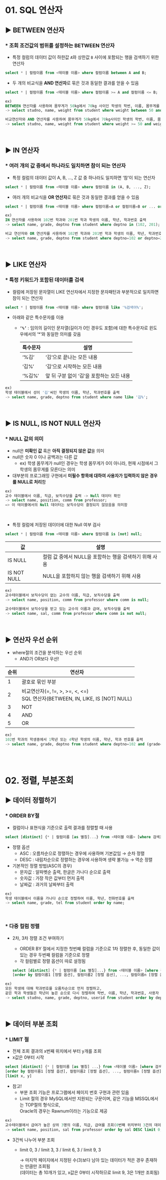 # 01. SQL 연산자

## ▶︎ BETWEEN 연산자

### * 조회 조건값의 범위를 설정하는 BETWEEN 연산자

- 특정 컬럼의 데이터 값이 하한값 `A`와 상한값 `B` 사이에 포함되는 행을 검색하기 위한 연산자

```sql
select * | 컬럼이름 from <테이블 이름> where 컬럼이름 between A and B;
```

- 두 개의 비교식을 **AND 연산자**로 묶은 것과 동일한 결과를 얻을 수 있음

```sql
select * | 컬럼이름 from <테이블 이름> where 컬럼이름 >= A and 컬럼이름 <= B;
```

```sql
ex)
BETWEEN 연산자를 사용하여 몸무게가 50kg에서 70kg 사이인 학생의 학번, 이름, 몸무게를 출력
-> select studno, name, weight from student where weight between 50 and 70;

비교연산자와 AND 연산자를 사용하여 몸무게가 50kg에서 70kg사이인 학생의 학번, 이름, 몸무게를 출력
-> select studno, name, weight from student where weight >= 50 and weight <= 70;
```

<br/>

## ▶︎ IN 연산자

### * 여러 개의 값 중에서 하나라도 일치하면 참이 되는 연산자

- 특정 컬럼의 데이터 값이 A, B, …, Z 값 중 하나라도 일치하면 ‘참’이 되는 연산자

```sql
select * | 컬럼이름 from <테이블 이름> where 컬럼이름 in (A, B, ..., Z);
```

- 여러 개의 비교식을 **OR 연산자**로 묶은 것과 동일한 결과를 얻을 수 있음

```sql
select * | 컬럼이름 from <테이블 이름> where 컬럼이름=A or 컬럼이름=B or ... or 컬럼이름=Z;
```

```sql
ex)
IN 연산자를 사용하여 102번 학과와 201번 학과 학생의 이름, 학년, 학과번호 출력
-> select name, grade, deptno from student where deptno in (102, 201);

비교 연산자와 OR 연산자를 사용하여 102번 학과와 201번 학과 학생의 이름, 학년, 학과번호 출력
-> select name, grade, deptno from student where deptno=102 or deptno=201;
```
<br/>

## ▶︎ LIKE 연산자

### * 특정 키워드가 포함된 데이터를 검색

- 컬럼에 저장된 문자열이 LIKE 연산자에서 지정한 문자패턴과 부분적으로 일치하면 참이 되는 연산자

```sql
select * | 컬럼이름 from <테이블 이름> where 컬럼이름 like '%검색어%';
```

- 아래와 같은 특수문자를 이용
    - **`‘%’`** : 임의의 길이인 문자열(길이가 0인 경우도 포함)에 대한 특수문자로 윈도우에서의 ‘*’와 동일한 의미를 갖음
        
        
        | 특수문자 | 설명 |
        | --- | --- |
        | ‘%김’ | ‘김’으로 끝나는 모든 내용 |
        | ‘김%’ | ‘김’으로 시작하는 모든 내용 |
        | ‘%김%’ | 앞 뒤 구분 없이 ‘김’을 포함하는 모든 내용 |

```sql
ex)
학생 테이블에서 성이 '김'씨인 학생의 이름, 학년, 학과번호를 출력
-> select name, grade, deptno from student where name like '김%';
```
<br/>

## ▶︎ IS NULL, IS NOT NULL 연산자

### * NULL 값의 의미

- null은 **미확인 값** 혹은 **아직 결정되지 않은 값**을 의미
- null은 숫자 0 이나 공백과는 다른 값
    - ex) 학생 몸무게가 null인 경우는 학생 몸무게가 0이 아니라, 현재 시점에서 그 학생의 몸무게를 모른다는 의미
- 대부분의 프로그래밍 구현에서 **미필수 항목에 대하여 사용자가 입력하지 않은 경우를 NULL로 처리**함

```sql
ex)
교수 테이블에서 이름, 직급, 보직수당을 출력 -> Null 데이터 확인
-> select name, position, comm from professor;
=> 이 테이블에서의 Null 데이터는 보직수당이 결정되지 않았음을 의미함
```
<br/>

- 특정 컬럼에 저장된 데이터에 대한 Null 여부 검사

```sql
select * | 컬럼이름 from <테이블 이름> where 컬럼이름 is [not] null;
```

| 값 | 설명 |
| --- | --- |
| IS NULL | 컬럼 값 중에서 NULL을 포함하는 행을 검색하기 위해 사용 |
| IS NOT NULL | NULL을 포함하지 않는 행을 검색하기 위해 사용 |

```sql
ex)
교수테이블에서 보직수당이 없는 교수의 이름, 직급, 보직수당을 출력
-> select name, position, comm from professor where comm is null;

교수테이블에서 보직수당을 받고 있는 교수의 이름과 급여, 보직수당을 출력
-> select name, sal, comm from professor where comm is not null;
```
<br/>

## ▶︎ 연산자 우선 순위

- where절의 조건을 분석하는 우선 순위
    - AND가 OR보다 우선!

| 순위 | 연산자 |
| --- | --- |
| 1 | 괄호로 묶인 부분 |
| 2 | 비교연산자(=, !=, >, >=, <, <=)<br/>SQL 연산자(BETWEEN, IN, LIKE, IS [NOT] NULL) |
| 3 | NOT |
| 4 | AND |
| 5 | OR |

```sql
ex)
102번 학과의 학생중에서 1학년 또는 4학년 학생의 이름, 학년, 학과 번호를 출력
-> select name, grade, deptno from student where deptno=102 and (grade=1 or grade=4);
```
<br/><br/>

# 02. 정렬, 부분조회

## ▶︎ 데이터 정렬하기

### * ORDER BY절

- 컬럼이나 표현식을 기준으로 출력 결과를 정렬할 때 사용

```sql
select [distinct] {* | 컬럼이름 [as 별칭]...} from <테이블 이름> [where 검색조건] [order by 컬럼이름 [정렬옵션]];
```

- 정렬 옵션
    - ASC : 오름차순으로 정렬하는 경우에 사용하며 기본값임 → 순차 정렬
    - DESC : 내림차순으로 정렬하는 경우에 사용하며 생략 불가능 → 역순 정렬
- 기본적인 정렬 방법(ASC의 경우)
    - 문자값 : 알파벳순 출력, 한글은 가나다 순으로 출력
    - 숫자값 : 가장 작은 값부터 먼저 출력
    - 날짜값 : 과거의 날짜부터 출력

```sql
ex)
학생 테이블에서 이름을 가나다 순으로 정렬하여 이름, 학년, 전화번호를 출력
-> select name, grade, tel from student order by name;
```
<br/>

### * 다중 컬럼 정렬

- 2차, 3차 정렬 조건 부여하기
    - ORDER BY 절에서 지정한 첫번째 컬럼을 기준으로 1차 정렬한 후, 동일한 값이 있는 경우 두번째 컬럼을 기준으로 정렬
    - 각 컬럼별로 정렬 옵션이 따로 설정됨
    
    ```sql
    select [distinct] {* | 컬럼이름 [as 별칭]...} from <테이블 이름> [where 검색조건]
    [order by 컬럼이름1 [정렬 옵션], 컬럼이름2 [정렬 옵션], ..., 컬럼이름n [정렬 옵션]];
    ```
    

```sql
ex)
모든 학생에 대해 학과번호를 오름차순으로 먼저 정렬하고,
같은 학과 학생들은 학년이 높은 순으로 다시 정렬하여 학번, 이름, 학년, 학과번호, 사용자 아이디를 출력
-> select studno, name, grade, deptno, userid from student order by deptno ASC, grade DESC;
```
<br/>

## ▶︎ 데이터 부분 조회

### * LIMIT 절

- 전체 조회 결과의 x번째 위치에서 부터 y개를 조회
- x값은 0부터 시작

```sql
select [distinct] {* | 컬럼이름 [as 별칭] ...} from <테이블 이름> [where 검색 조건]
[order by 컬럼이름1 [정렬 옵션], 컬럼이름2 [정렬 옵션], ..., 컬럼이름n [정렬 옵션]]
[limit x, y]
```

- 참고!
    - 부분 조회 기능은 프로그램에서 페이지 번호 구현과 관련 있음
    - Limit 절의 경우 MySQL에서만 지원되는 구문이며, 같은 기능을 MSSQL에서는 TOP절의 형식으로,<br/>Oracle의 경우는 Rawnum이라는 기능으로 제공

```sql
ex)
교수테이블에서 급여가 높은 상위 3명의 이름, 직급, 급여를 조회(0번째 위치부터 3건의 데이터 추출하기)
-> select name, position, sal from professor order by sal DESC limit 0, 3;
```

- 3건씩 나누어 부분 조회
    - limit 0, 3 / limit 3, 3 / limit 6, 3 / limit 9, 3
        
        → 마지막 페이지에서 지정된 수(3)보다 남아 있는 데이터가 적은 경우 존재하는 만큼만 조회됨<br/>
        (데이터는 총 10개가 있고, x값은 0부터 시작하므로 limit 9, 3은 1개만 조회됨)